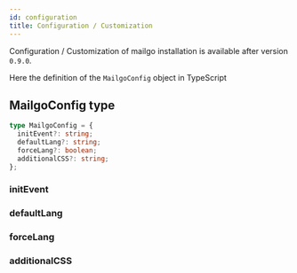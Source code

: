```yaml
---
id: configuration
title: Configuration / Customization
---
```


Configuration / Customization of mailgo installation is available after version `0.9.0`.

Here the definition of the `MailgoConfig` object in TypeScript

## MailgoConfig type

```ts
type MailgoConfig = {
  initEvent?: string;
  defaultLang?: string;
  forceLang?: boolean;
  additionalCSS?: string;
};
```

### initEvent

### defaultLang

### forceLang

### additionalCSS

